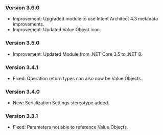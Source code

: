 ### Version 3.6.0

- Improvement: Upgraded module to use Intent Architect 4.3 metadata improvements.
- Improvement: Updated Value Object icon.

### Version 3.5.0

- Improvement: Updated Module from .NET Core 3.5 to .NET 8.

### Version 3.4.1

- Fixed: Operation return types can also now be Value Objects.

### Version 3.4.0

- New: Serialization Settings stereotype added.

### Version 3.3.1

- Fixed: Parameters not able to reference Value Objects.
